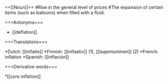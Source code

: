 ==[[Noun]]==
#Rise in the general level of prices
#The expansion of certain items (such as balloons) when filled with a fluid.


===Antonyms===

* [[deflation]]

===Translations===

*Dutch: [[inflatie]]
*Finnish: [[inflaatio]] (1), [[laajentuminen]] (2)
*French: inflation
*Spanish: [[inflación]]

===Derivative words===

*[[core inflation]]
